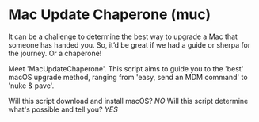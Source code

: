 # Mac Update Chaperone (muc)

It can be a challenge to determine the best way to upgrade a Mac that someone has handed you. 
So, it’d be great if we had a guide or sherpa for the journey. Or a chaperone!

Meet 'MacUpdateChaperone'. This script aims to guide you to the 'best' macOS upgrade method, ranging from 'easy, send an MDM command' to 'nuke & pave'. 

Will this script download and install macOS? *NO*
Will this script determine what's possible and tell you? *YES*
